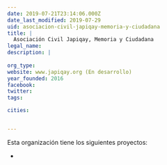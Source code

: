 ```yaml
---
date: 2019-07-21T23:14:06.000Z
date_last_modified: 2019-07-29
uid: asociacion-civil-japiqay-memoria-y-ciudadana
title: |
  Asociación Civil Japiqay, Memoria y Ciudadana
legal_name: 
description: |
  
org_type: 
website: www.japiqay.org (En desarrollo)
year_founded: 2016
facebook: 
twitter: 
tags:

cities: 


---
```


Esta organización tiene los siguientes proyectos:

- [](/proyectos/os-conoces-mapeando-el-poder)
